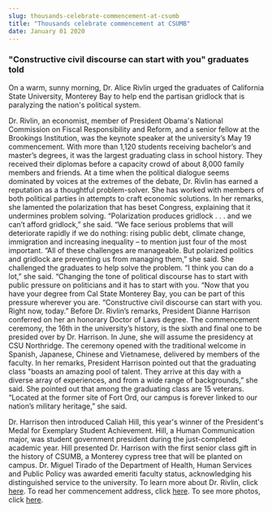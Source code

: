 ```yaml
---
slug: thousands-celebrate-commencement-at-csumb
title: "Thousands celebrate commencement at CSUMB"
date: January 01 2020
---
```


<h3>"Constructive civil discourse can start with you" graduates told</h3><p>On a warm, sunny morning, Dr. Alice Rivlin urged the graduates of California State University, Monterey Bay to help end the partisan gridlock that is paralyzing the nation's political system.
</p><p>Dr. Rivlin, an economist, member of President Obama's National Commission on Fiscal Responsibility and Reform, and a senior fellow at the Brookings Institution, was the keynote speaker at the university’s May 19 commencement. With more than 1,120 students receiving bachelor’s and master’s degrees, it was the largest graduating class in school history. They received their diplomas before a capacity crowd of about 8,000 family members and friends. At a time when the political dialogue seems dominated by voices at the extremes of the debate, Dr. Rivlin has earned a reputation as a thoughtful problem-solver. She has worked with members of both political parties in attempts to craft economic solutions. In her remarks, she lamented the polarization that has beset Congress, explaining that it undermines problem solving. “Polarization produces gridlock . . . and we can’t afford gridlock,” she said. “We face serious problems that will deteriorate rapidly if we do nothing: rising public debt, climate change, immigration and increasing inequality – to mention just four of the most important. “All of these challenges are manageable. But polarized politics and gridlock are preventing us from managing them,” she said. She challenged the graduates to help solve the problem. “I think you can do a lot,” she said. “Changing the tone of political discourse has to start with public pressure on politicians and it has to start with you. “Now that you have your degree from Cal State Monterey Bay, you can be part of this pressure wherever you are. “Constructive civil discourse can start with you. Right now, today.” Before Dr. Rivlin’s remarks, President Dianne Harrison conferred on her an honorary Doctor of Laws degree. The commencement ceremony, the 16th in the university’s history, is the sixth and final one to be presided over by Dr. Harrison. In June, she will assume the presidency at CSU Northridge. The ceremony opened with the traditional welcome in Spanish, Japanese, Chinese and Vietnamese, delivered by members of the faculty. In her remarks, President Harrison pointed out that the graduating class "boasts an amazing pool of talent. They arrive at this day with a diverse array of experiences, and from a wide range of backgrounds,” she said. She pointed out that among the graduating class are 15 veterans. “Located at the former site of Fort Ord, our campus is forever linked to our nation’s military heritage,” she said.
</p><p>Dr. Harrison then introduced Caliah Hill, this year's winner of the President's Medal for Exemplary Student Achievement. Hill, a Human Communication major, was student government president during the just-completed academic year. Hill presented Dr. Harrison with the first senior class gift in the history of CSUMB, a Monterey cypress tree that will be planted on campus. Dr. Miguel Tirado of the Department of Health, Human Services and Public Policy was awarded emeriti faculty status, acknowledging his distinguished service to the university. To learn more about Dr. Rivlin, click <a href="http://news.csumb.edu/news/2012/apr/3/nationally-known-economist-alice-rivlin-deliver-commencement-address">here</a>. To read her commencement address, click <a href="http://news.csumb.edu/news/2012/may/19/commencement-remarks-alice-rivlin">here</a>. To see more photos, click <a href="http://news.csumb.edu/gallery/thousands-celebrate-2012-commencement">here</a>.  
</p>
